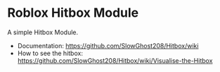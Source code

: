 # Roblox Hitbox Module
A simple Hitbox Module.

* Documentation: https://github.com/SlowGhost208/Hitbox/wiki
* How to see the hitbox: https://github.com/SlowGhost208/Hitbox/wiki/Visualise-the-Hitbox
